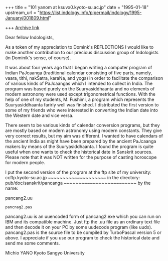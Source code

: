 +++
title = "101 yanom at ksuvx0.kyoto-su.ac.jp"
date = "1995-01-18"
upstream_url = "https://list.indology.info/pipermail/indology/1995-January/001809.html"

+++
[Archive link](https://list.indology.info/pipermail/indology/1995-January/001809.html)

Dear fellow Indologists,

As a token of my appreciation to Domink's REFLECTIONS
I would like to make another contribution to our
precious discussion group of Indologists (in Dominik's
sense, of course).

It was about four years ago that I began writing a computer
program of Indian PaJcaanga (traditional calendar consisting
of five parts, namely, vaara, tithi, nakSatra, karaNa, and
yoga) in order to facilitate the comparison of various kinds
of PaJcaangas which I intended to collect in India.
The program was based purely on the Suuryasiddhaanta and no
elements of modern astronomy were used except trigonometrical
functions. With the help of one of my students, M. Fushimi,
a program which represents the Suuryasiddhaanta farirly well
was finished.  I distributed the first version to some of my
friends who were interested in converting the Indian date
into the Western date and vice versa.

There seem to be various kinds of calendar conversion programs,
but they are mostly based on modern astronomy using modern
constants. They give very correct results, but my aim was
different.  I wanted to have calendars of the ancient India as
might have been prepared by the ancient PaJcaanga makers by 
means of the Suuryasiddhaanta. I found the program is quite
useful when one wants to check the historical date in Sanskrit
sources.  Please note that it was NOT written for the purpose
of casting horoscope for modern people. 

I put the second version of the program at the ftp site of my
university: ccftp.kyoto-su.ac.jp
            ~~~~~~~~~~~~~~~~~~~~
in the directory:  pub/doc/sanskrit/pancanga
                   ~~~~~~~~~~~~~~~~~~~~~~~~~
by the name:

pancang2.uu
~~~~~~~~~~~
pancnag2.pas
~~~~~~~~~~~~
pancang2.uu is an uuencoded form of pancang2.exe which you can
run on IBM and its compatible machine. Just ftp the .uu file
as an ordinary text file and then decode it on your PC by some
uudecode program (like uudx).
pancang2.pas is the source file to be compiled by TurboPascal
version 5 or above.
I appreciate if you use our program to check the historical
date and send me some comments.  

Michio YANO
Kyoto Sangyo University





